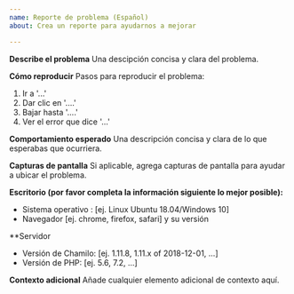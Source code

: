 ```yaml
---
name: Reporte de problema (Español)
about: Crea un reporte para ayudarnos a mejorar

---
```


**Describe el problema**
Una descipción concisa y clara del problema.

**Cómo reproducir**
Pasos para reproducir el problema:
1. Ir a '...'
2. Dar clic en '....'
3. Bajar hasta '....'
4. Ver el error que dice '...'

**Comportamiento esperado**
Una descripción concisa y clara de lo que esperabas que ocurriera.

**Capturas de pantalla**
Si aplicable, agrega capturas de pantalla para ayudar a ubicar el problema.

**Escritorio (por favor completa la información siguiente lo mejor posible):**
 - Sistema operativo : [ej. Linux Ubuntu 18.04/Windows 10]
 - Navegador [ej. chrome, firefox, safari] y su versión

**Servidor
 - Versión de Chamilo:  [ej. 1.11.8, 1.11.x of 2018-12-01, ...]
 - Versión de PHP: [ej. 5.6, 7.2, ...]

**Contexto adicional**
Añade cualquier elemento adicional de contexto aquí.
